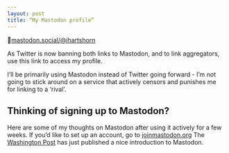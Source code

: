 ```yaml
---
layout: post
title: “My Mastodon profile”
---
```

🐘[mastodon.social/@jhartshorn][1]

As Twitter is now banning both links to Mastodon, and to link aggregators, use this link to access my profile.

I’ll be primarily using Mastodon instead of Twitter going forward - I’m not going to stick around on a service that actively censors and punishes me for linking to a ‘rival’.

## Thinking of signing up to Mastodon?

Here are some of my thoughts on Mastodon after using it actively for a few weeks.
If you’d like to set up an account, go to [joinmastodon.org][2]
The [Washington Post][3] has just published a nice introduction to Mastodon.

[1]:	https://mastodon.social/@jhartshorn
[2]:	https://joinmastodon.org/
[3]:	https://www.washingtonpost.com/technology/2022/12/17/how-to-join-mastodon/